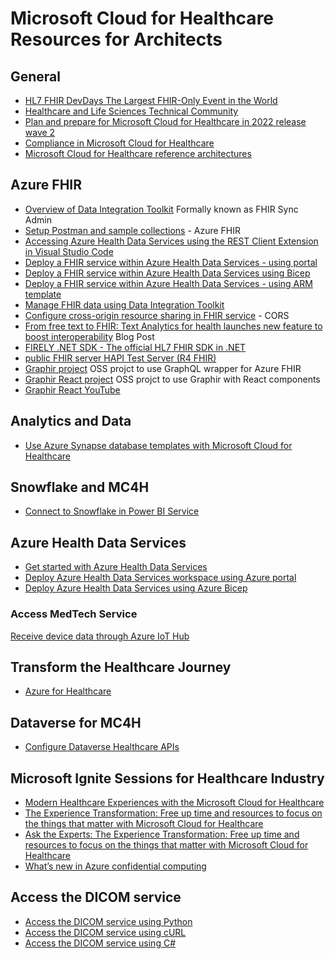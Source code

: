 # Microsoft Cloud for Healthcare Resources for Architects

## General

+ [HL7 FHIR DevDays The Largest FHIR-Only Event in the World](https://www.devdays.com/)
+ [Healthcare and Life Sciences Technical Community](https://techcommunity.microsoft.com/t5/healthcare-and-life-sciences/ct-p/HealthcareAndLifeSciences)
+ [Plan and prepare for Microsoft Cloud for Healthcare in 2022 release wave 2](https://learn.microsoft.com/en-us/dynamics365-release-plan/2022wave2/industry-clouds/healthcare/)
+ [Compliance in Microsoft Cloud for Healthcare](https://learn.microsoft.com/en-us/industry/healthcare/compliance-overview)
+ [Microsoft Cloud for Healthcare reference architectures](https://learn.microsoft.com/en-us/industry/healthcare/architecture/overview)

## Azure FHIR

+ [Overview of Data Integration Toolkit](https://learn.microsoft.com/en-us/dynamics365/industry/healthcare/data-integration-toolkit-overview#what-is-sync-admin-for-fhir) Formally known as FHIR Sync Admin
+ [Setup Postman and sample collections](https://github.com/microsoft/azure-health-data-services-workshop/blob/main/resources/docs/Postman_FHIR_service_README.md) - Azure FHIR
+ [Accessing Azure Health Data Services using the REST Client Extension in Visual Studio Code](https://learn.microsoft.com/en-us/azure/healthcare-apis/fhir/using-rest-client)
+ [Deploy a FHIR service within Azure Health Data Services - using portal](https://learn.microsoft.com/en-us/azure/healthcare-apis/fhir/fhir-portal-quickstart)
+ [Deploy a FHIR service within Azure Health Data Services using Bicep](https://learn.microsoft.com/en-us/azure/healthcare-apis/fhir/fhir-service-bicep?tabs=PowerShell)
+ [Deploy a FHIR service within Azure Health Data Services - using ARM template](https://learn.microsoft.com/en-us/azure/healthcare-apis/fhir/fhir-service-resource-manager-template?tabs=PowerShell)
+ [Manage FHIR data using Data Integration Toolkit](https://learn.microsoft.com/en-us/dynamics365/industry/healthcare/data-integration-toolkit-manage-fhir-data)
+ [Configure cross-origin resource sharing in FHIR service](https://learn.microsoft.com/en-us/azure/healthcare-apis/fhir/configure-cross-origin-resource-sharing) - CORS
+ [From free text to FHIR: Text Analytics for health launches new feature to boost interoperability](https://techcommunity.microsoft.com/t5/ai-cognitive-services-blog/from-free-text-to-fhir-text-analytics-for-health-launches-new/ba-p/3257066) Blog Post
+ [FIRELY .NET SDK - The official HL7 FHIR SDK in .NET](https://fire.ly/products/firely-net-sdk/)
+ [public FHIR server HAPI Test Server (R4 FHIR)](http://hapi.fhir.org/)
+ [Graphir project](https://github.com/microsoft/Graphir/tree/main/Graphir.API) OSS projct to use GraphQL wrapper for Azure FHIR
+ [Graphir React project](https://github.com/microsoft/graphir-react-client) OSS projct to use Graphir with React components
+ [Graphir React YouTube](https://techcommunity.microsoft.com/t5/healthcare-and-life-sciences/quickly-build-react-components-using-graphir/ba-p/3669874)

## Analytics and Data

+ [Use Azure Synapse database templates with Microsoft Cloud for Healthcare](https://learn.microsoft.com/en-us/dynamics365/industry/healthcare/synapse-database-templates)

## Snowflake and MC4H

+ [Connect to Snowflake in Power BI Service](https://docs.microsoft.com/en-us/power-bi/connect-data/service-connect-snowflake)

## Azure Health Data Services 

+ [Get started with Azure Health Data Services](https://learn.microsoft.com/en-us/azure/healthcare-apis/get-started-with-health-data-services)
+ [Deploy Azure Health Data Services workspace using Azure portal](https://learn.microsoft.com/en-us/azure/healthcare-apis/healthcare-apis-quickstart)
+ [Deploy Azure Health Data Services using Azure Bicep](https://learn.microsoft.com/en-us/azure/healthcare-apis/deploy-healthcare-apis-using-bicep)

### Access MedTech Service
[Receive device data through Azure IoT Hub](https://learn.microsoft.com/en-us/azure/healthcare-apis/iot/device-data-through-iot-hub)

## Transform the Healthcare Journey

+ [Azure for Healthcare](https://learn.microsoft.com/en-us/shows/azure-videos/azure-for-healthcare)

## Dataverse for MC4H

+ [Configure Dataverse Healthcare APIs](https://learn.microsoft.com/en-us/dynamics365/industry/healthcare/dataverse-healthcare-apis-configure)

## Microsoft Ignite Sessions for Healthcare Industry

+ [Modern Healthcare Experiences with the Microsoft Cloud for Healthcare](https://learn.microsoft.com/en-us/events/ignite-2022/cdb09-modern-healthcare-experiences-with-microsoft-cloud-healthcare)
+ [The Experience Transformation: Free up time and resources to focus on the things that matter with Microsoft Cloud for Healthcare](https://learn.microsoft.com/en-us/events/ignite-2022/brk61-experience-transmation-free-up-time-resources-to-focus-on-things-that-matter-with-microsoft-cloud-healthcare)
+ [Ask the Experts: The Experience Transformation: Free up time and resources to focus on the things that matter with Microsoft Cloud for Healthcare](https://learn.microsoft.com/en-us/events/ignite-2022/cate61h-ask-experts-experience-transmation-free-up-time-resources-to-focus-on-things-that-matter-with-microsoft-cloud-healthcare)
+ [What’s new in Azure confidential computing](https://learn.microsoft.com/en-us/events/ignite-2022/od02-whats-new-in-azure-confidential-computing)

 ## Access the DICOM service

 + [Access the DICOM service using Python](https://learn.microsoft.com/en-us/azure/healthcare-apis/dicom/dicomweb-standard-apis-python)
+ [Access the DICOM service using cURL](https://learn.microsoft.com/en-us/azure/healthcare-apis/dicom/dicomweb-standard-apis-curl)
+ [Access the DICOM service using C#](https://learn.microsoft.com/en-us/azure/healthcare-apis/dicom/dicomweb-standard-apis-c-sharp)

